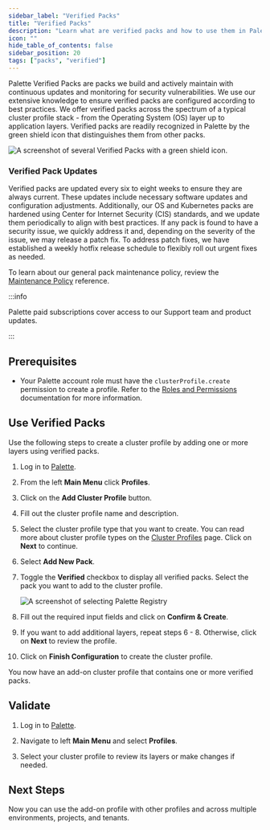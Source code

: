 ```yaml
---
sidebar_label: "Verified Packs"
title: "Verified Packs"
description: "Learn what are verified packs and how to use them in Palette."
icon: ""
hide_table_of_contents: false
sidebar_position: 20
tags: ["packs", "verified"]
---
```


Palette Verified Packs are packs we build and actively maintain with continuous updates and monitoring for security
vulnerabilities. We use our extensive knowledge to ensure verified packs are configured according to best practices. We
offer verified packs across the spectrum of a typical cluster profile stack - from the Operating System (OS) layer up to
application layers. Verified packs are readily recognized in Palette by the green shield icon that distinguishes them
from other packs.

![A screenshot of several Verified Packs with a green shield icon.](/integrations_verified-packs-green-check.webp)

### Verified Pack Updates

Verified packs are updated every six to eight weeks to ensure they are always current. These updates include necessary
software updates and configuration adjustments. Additionally, our OS and Kubernetes packs are hardened using Center for
Internet Security (CIS) standards, and we update them periodically to align with best practices. If any pack is found to
have a security issue, we quickly address it and, depending on the severity of the issue, we may release a patch fix. To
address patch fixes, we have established a weekly hotfix release schedule to flexibly roll out urgent fixes as needed.

To learn about our general pack maintenance policy, review the [Maintenance Policy](maintenance-policy.md) reference.

:::info

Palette paid subscriptions cover access to our Support team and product updates.

:::

## Prerequisites

- Your Palette account role must have the `clusterProfile.create` permission to create a profile. Refer to the
  [Roles and Permissions](../user-management/palette-rbac/project-scope-roles-permissions.md#cluster-profile)
  documentation for more information.

## Use Verified Packs

Use the following steps to create a cluster profile by adding one or more layers using verified packs.

1. Log in to [Palette](https://console.spectrocloud.com/).

2. From the left **Main Menu** click **Profiles**.

3. Click on the **Add Cluster Profile** button.

4. Fill out the cluster profile name and description.

5. Select the cluster profile type that you want to create. You can read more about cluster profile types on the
   [Cluster Profiles](../profiles/cluster-profiles/cluster-profiles.md) page. Click on **Next** to continue.

6. Select **Add New Pack**.

7. Toggle the **Verified** checkbox to display all verified packs. Select the pack you want to add to the cluster
   profile.

   ![A screenshot of selecting Palette Registry](/integrations_verified-packs_add-pack.webp)

8. Fill out the required input fields and click on **Confirm & Create**.

9. If you want to add additional layers, repeat steps 6 - 8. Otherwise, click on **Next** to review the profile.

10. Click on **Finish Configuration** to create the cluster profile.

You now have an add-on cluster profile that contains one or more verified packs.

## Validate

1. Log in to [Palette](https://console.spectrocloud.com).

2. Navigate to left **Main Menu** and select **Profiles**.

3. Select your cluster profile to review its layers or make changes if needed.

## Next Steps

Now you can use the add-on profile with other profiles and across multiple environments, projects, and tenants.
